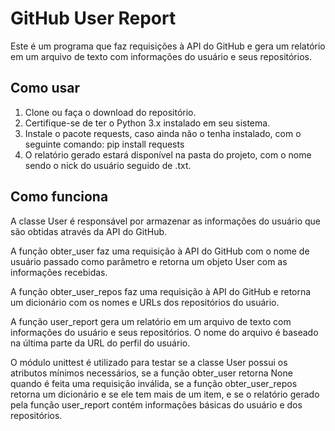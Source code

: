 # GitHub User Report

Este é um programa que faz requisições à API do GitHub e gera um relatório em um arquivo de texto com informações do usuário e seus repositórios.

## Como usar

1. Clone ou faça o download do repositório.
2. Certifique-se de ter o Python 3.x instalado em seu sistema.
3. Instale o pacote requests, caso ainda não o tenha instalado, com o seguinte comando: pip install requests
4. O relatório gerado estará disponível na pasta do projeto, com o nome sendo o nick do usuário seguido de .txt.

## Como funciona

A classe User é responsável por armazenar as informações do usuário que são obtidas através da API do GitHub.

A função obter_user faz uma requisição à API do GitHub com o nome de usuário passado como parâmetro e retorna um objeto User com as informações recebidas.

A função obter_user_repos faz uma requisição à API do GitHub e retorna um dicionário com os nomes e URLs dos repositórios do usuário.

A função user_report gera um relatório em um arquivo de texto com informações do usuário e seus repositórios. O nome do arquivo é baseado na última parte da URL do perfil do usuário.

O módulo unittest é utilizado para testar se a classe User possui os atributos mínimos necessários, se a função obter_user retorna None quando é feita uma requisição inválida, se a função obter_user_repos retorna um dicionário e se ele tem mais de um item, e se o relatório gerado pela função user_report contém informações básicas do usuário e dos repositórios.
